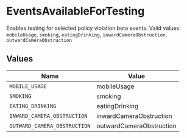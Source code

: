 # EventsAvailableForTesting

Enables testing for selected policy violation beta events.  Valid values: `mobileUsage`, `smoking`, `eatingDrinking`, `inwardCameraObstruction`, `outwardCameraObstruction`


## Values

| Name                         | Value                        |
| ---------------------------- | ---------------------------- |
| `MOBILE_USAGE`               | mobileUsage                  |
| `SMOKING`                    | smoking                      |
| `EATING_DRINKING`            | eatingDrinking               |
| `INWARD_CAMERA_OBSTRUCTION`  | inwardCameraObstruction      |
| `OUTWARD_CAMERA_OBSTRUCTION` | outwardCameraObstruction     |